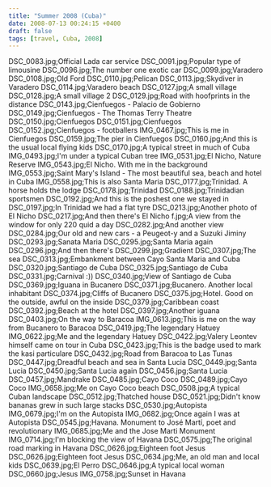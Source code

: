 ```yaml
---
title: "Summer 2008 (Cuba)"
date: 2008-07-13 00:24:15 +0400
draft: false
tags: [travel, Cuba, 2008]
---
```

DSC_0083.jpg;Official Lada car service
DSC_0091.jpg;Popular type of limousine 
DSC_0096.jpg;The number one exotic car
DSC_0099.jpg;Varadero
DSC_0108.jpg;Old Ford
DSC_0110.jpg;Pelican
DSC_0113.jpg;Skydiver in Varadero
DSC_0114.jpg;Varadero beach
DSC_0127.jpg;A small village
DSC_0128.jpg;A small village 2
DSC_0129.jpg;Road with hoofprints in the distance
DSC_0143.jpg;Cienfuegos - Palacio de Gobierno
DSC_0149.jpg;Cienfuegos - The Thomas Terry Theatre
DSC_0150.jpg;Cienfuegos
DSC_0151.jpg;Cienfuegos
DSC_0152.jpg;Cienfuegos - footballers
IMG_0467.jpg;This is me in Cienfuegos
DSC_0159.jpg;The pier in Cienfuegos
DSC_0160.jpg;And this is the usual local flying kids
DSC_0170.jpg;A typical street in much of Cuba
IMG_0493.jpg;I'm under a typical Cuban tree
IMG_0531.jpg;El Nicho, Nature Reserve
IMG_0543.jpg;El Nicho. With me in the background
IMG_0553.jpg;Saint Mary's Island - The most beautiful sea, beach and hotel in Cuba
IMG_0558.jpg;This is also Santa Maria
DSC_0177.jpg;Trinidad. A horse holds the lodge
DSC_0178.jpg;Trinidad
DSC_0188.jpg;Trinidadian sportsmen
DSC_0192.jpg;And this is the poshest one we stayed in
DSC_0197.jpg;In Trinidad we had a flat tyre
DSC_0213.jpg;Another photo of El Nicho
DSC_0217.jpg;And then there's El Nicho
f.jpg;A view from the window for only 220 quid a day
DSC_0282.jpg;And another view
DSC_0284.jpg;Our old and new cars - a Peugeot-y and a Suzuki Jiminy
DSC_0293.jpg;Sanata Maria
DSC_0295.jpg;Santa Maria again
DSC_0296.jpg;And then there's
DSC_0299.jpg;Gradient
DSC_0307.jpg;The sea
DSC_0313.jpg;Embankment between Cayo Santa Maria and Cuba
DSC_0320.jpg;Santiago de Cuba
DSC_0325.jpg;Santiago de Cuba
DSC_0331.jpg;Carnival :))
DSC_0340.jpg;View of Santiago de Cuba
DSC_0369.jpg;Iguana in Bucanero
DSC_0371.jpg;Bucanero. Another local inhabitant
DSC_0374.jpg;Cliffs of Bucanero
DSC_0375.jpg;Hotel. Good on the outside, awful on the inside
DSC_0379.jpg;Caribbean coast
DSC_0392.jpg;Beach at the hotel
DSC_0397.jpg;Another iguana
DSC_0403.jpg;On the way to Baracoa
IMG_0613.jpg;This is me on the way from Bucanero to Baracoa
DSC_0419.jpg;The legendary Hatuey
IMG_0622.jpg;Me and the legendary Hatuey
DSC_0422.jpg;Valery Leontev himself came on tour in Cuba
DSC_0423.jpg;This is the badge used to mark the kasi particulare
DSC_0432.jpg;Road from Baracoa to Las Tunas
DSC_0447.jpg;Dreadful beach and sea in Santa Lucia
DSC_0449.jpg;Santa Lucia
DSC_0450.jpg;Santa Lucia again
DSC_0456.jpg;Santa Lucia
DSC_0457.jpg;Mandrake
DSC_0485.jpg;Cayo Coco
DSC_0489.jpg;Cayo Coco
IMG_0658.jpg;Me on Cayo Coco beach
DSC_0508.jpg;A typical Cuban landscape
DSC_0512.jpg;Thatched house
DSC_0521.jpg;Didn't know bananas grew in such large stacks
DSC_0530.jpg;Autopista
IMG_0679.jpg;I'm on the Autopista
IMG_0682.jpg;Once again I was at Autopista
DSC_0545.jpg;Havana. Monument to José Martí, poet and revolutionary
IMG_0685.jpg;Me and the Jose Marti Monument
IMG_0714.jpg;I'm blocking the view of Havana
DSC_0575.jpg;The original road marking in Havana
DSC_0626.jpg;Eighteen foot Jesus
DSC_0626.jpg;Eighteen foot Jesus
DSC_0634.jpg;Me, an old man and local kids
DSC_0639.jpg;El Perro
DSC_0646.jpg;A typical local woman
DSC_0660.jpg;Jesus
IMG_0758.jpg;Sunset in Havana